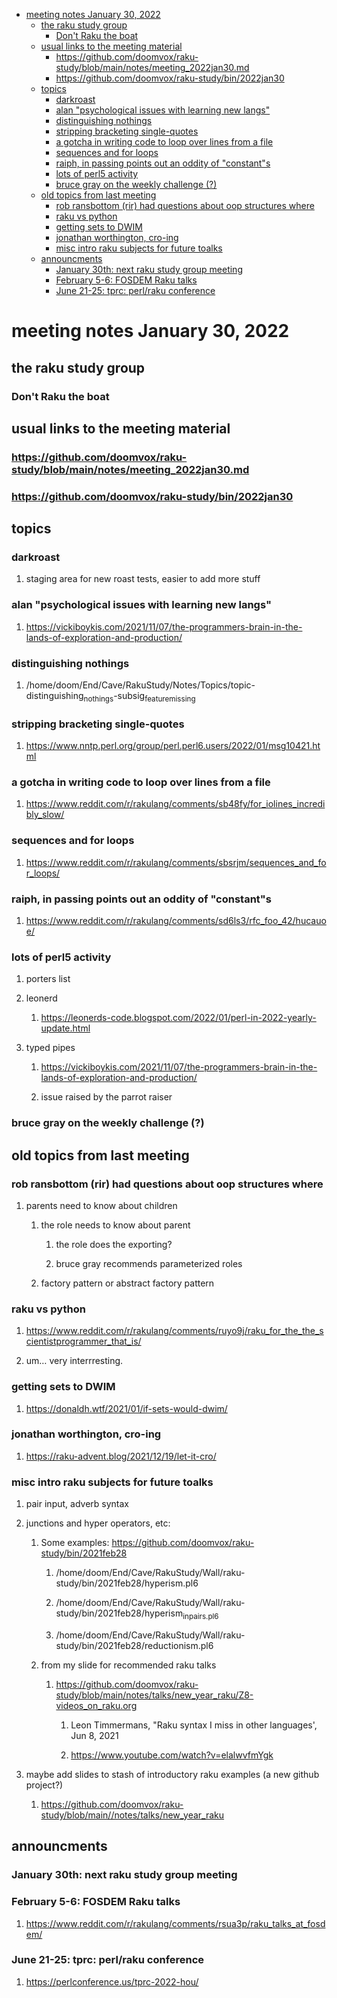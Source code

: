 - [meeting notes January 30, 2022](#org318b517)
  - [the raku study group](#org6bd9ddf)
    - [Don't Raku the boat](#orgc473428)
  - [usual links to the meeting material](#org4c3f44d)
    - [<https://github.com/doomvox/raku-study/blob/main/notes/meeting_2022jan30.md>](#orgbf32fa3)
    - [<https://github.com/doomvox/raku-study/bin/2022jan30>](#org8a09cd4)
  - [topics](#org2cacbd9)
    - [darkroast](#org7110fd2)
    - [alan "psychological issues with learning new langs"](#orgaabf51a)
    - [distinguishing nothings](#org1b75814)
    - [stripping bracketing single-quotes](#orgc5bf3ca)
    - [a gotcha in writing code to loop over lines from a file](#orgaab06da)
    - [sequences and for loops](#org8f25f4c)
    - [raiph, in passing points out an oddity of "constant"s](#orge6e27b9)
    - [lots of perl5 activity](#orgecd54eb)
    - [bruce gray on the weekly challenge (?)](#orgf916704)
  - [old topics from last meeting](#orgf37d381)
    - [rob ransbottom (rir) had questions about oop structures where](#orgca1386e)
    - [raku vs python](#org5e40073)
    - [getting sets to DWIM](#orgc4374f2)
    - [jonathan worthington, cro-ing](#org4430f15)
    - [misc intro raku subjects for future toalks](#org4eadaf0)
  - [announcments](#org72a6d8f)
    - [January 30th: next raku study group meeting](#org6ec7a62)
    - [February 5-6: FOSDEM Raku talks](#org258bcd0)
    - [June 21-25: tprc: perl/raku conference](#org3b5e230)


<a id="org318b517"></a>

# meeting notes January 30, 2022


<a id="org6bd9ddf"></a>

## the raku study group


<a id="orgc473428"></a>

### Don't Raku the boat


<a id="org4c3f44d"></a>

## usual links to the meeting material


<a id="orgbf32fa3"></a>

### <https://github.com/doomvox/raku-study/blob/main/notes/meeting_2022jan30.md>


<a id="org8a09cd4"></a>

### <https://github.com/doomvox/raku-study/bin/2022jan30>


<a id="org2cacbd9"></a>

## topics


<a id="org7110fd2"></a>

### darkroast

1.  staging area for new roast tests, easier to add more stuff


<a id="orgaabf51a"></a>

### alan "psychological issues with learning new langs"

1.  <https://vickiboykis.com/2021/11/07/the-programmers-brain-in-the-lands-of-exploration-and-production/>


<a id="org1b75814"></a>

### distinguishing nothings

1.  /home/doom/End/Cave/RakuStudy/Notes/Topics/topic-distinguishing<sub>nothings</sub>-subsig<sub>feature</sub><sub>missing</sub>


<a id="orgc5bf3ca"></a>

### stripping bracketing single-quotes

1.  <https://www.nntp.perl.org/group/perl.perl6.users/2022/01/msg10421.html>


<a id="orgaab06da"></a>

### a gotcha in writing code to loop over lines from a file

1.  <https://www.reddit.com/r/rakulang/comments/sb48fy/for_iolines_incredibly_slow/>


<a id="org8f25f4c"></a>

### sequences and for loops

1.  <https://www.reddit.com/r/rakulang/comments/sbsrjm/sequences_and_for_loops/>


<a id="orge6e27b9"></a>

### raiph, in passing points out an oddity of "constant"s

1.  <https://www.reddit.com/r/rakulang/comments/sd6ls3/rfc_foo_42/hucauoe/>


<a id="orgecd54eb"></a>

### lots of perl5 activity

1.  porters list

2.  leonerd

    1.  <https://leonerds-code.blogspot.com/2022/01/perl-in-2022-yearly-update.html>

3.  typed pipes

    1.  <https://vickiboykis.com/2021/11/07/the-programmers-brain-in-the-lands-of-exploration-and-production/>
    
    2.  issue raised by the parrot raiser


<a id="orgf916704"></a>

### bruce gray on the weekly challenge (?)


<a id="orgf37d381"></a>

## old topics from last meeting


<a id="orgca1386e"></a>

### rob ransbottom (rir) had questions about oop structures where

1.  parents need to know about children

    1.  the role needs to know about parent
    
        1.  the role does the exporting?
        
        2.  bruce gray recommends parameterized roles
    
    2.  factory pattern or abstract factory pattern


<a id="org5e40073"></a>

### raku vs python

1.  <https://www.reddit.com/r/rakulang/comments/ruyo9j/raku_for_the_the_scientistprogrammer_that_is/>

2.  um&#x2026; very interrresting.


<a id="orgc4374f2"></a>

### getting sets to DWIM

1.  <https://donaldh.wtf/2021/01/if-sets-would-dwim/>


<a id="org4430f15"></a>

### jonathan worthington, cro-ing

1.  <https://raku-advent.blog/2021/12/19/let-it-cro/>


<a id="org4eadaf0"></a>

### misc intro raku subjects for future toalks

1.  pair input, adverb syntax

2.  junctions and hyper operators, etc:

    1.  Some examples: <https://github.com/doomvox/raku-study/bin/2021feb28>
    
        1.  /home/doom/End/Cave/RakuStudy/Wall/raku-study/bin/2021feb28/hyperism.pl6
        
        2.  /home/doom/End/Cave/RakuStudy/Wall/raku-study/bin/2021feb28/hyperism<sub>in</sub><sub>pairs.pl6</sub>
        
        3.  /home/doom/End/Cave/RakuStudy/Wall/raku-study/bin/2021feb28/reductionism.pl6
    
    2.  from my slide for recommended raku talks
    
        1.  <https://github.com/doomvox/raku-study/blob/main/notes/talks/new_year_raku/Z8-videos_on_raku.org>
        
            1.  Leon Timmermans, "Raku syntax I miss in other languages', Jun 8, 2021
            
            2.  <https://www.youtube.com/watch?v=elalwvfmYgk>

3.  maybe add slides to stash of introductory raku examples (a new github project?)

    1.  <https://github.com/doomvox/raku-study/blob/main//notes/talks/new_year_raku>


<a id="org72a6d8f"></a>

## announcments


<a id="org6ec7a62"></a>

### January 30th: next raku study group meeting


<a id="org258bcd0"></a>

### February 5-6: FOSDEM Raku talks

1.  <https://www.reddit.com/r/rakulang/comments/rsua3p/raku_talks_at_fosdem/>


<a id="org3b5e230"></a>

### June 21-25: tprc: perl/raku conference

1.  <https://perlconference.us/tprc-2022-hou/>
